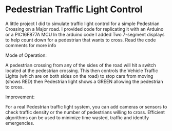 # Pedestrian Traffic Light Control
A little project I did to simulate traffic light control for a simple Pedestrian Crossing on a Major road.
I provided code for replicating it with an Arduino or a PIC16F877A MCU 
In the arduino code I added Two 7-segment displays to help count down for a pedestrian that wants to cross. Read the code comments for more info 

Mode of Operation:   

A pedestrian crossing from any of the sides of the road will hit a switch located at the pedestrian crossing. This then controls the Vehicle Traffic Lights (which are on both sides on the road) to stop cars from moving (shows RED) then Pedestrian light shows a GREEN allowing the pedestrian to cross.



Improvement:   

For a real Pedestrian traffic light system, you can add cameras or sensors to check traffic density or the number of pedestrians willing to cross. Efficient algorithms can be used to minimize time wasted, traffic and identify emergencies.
